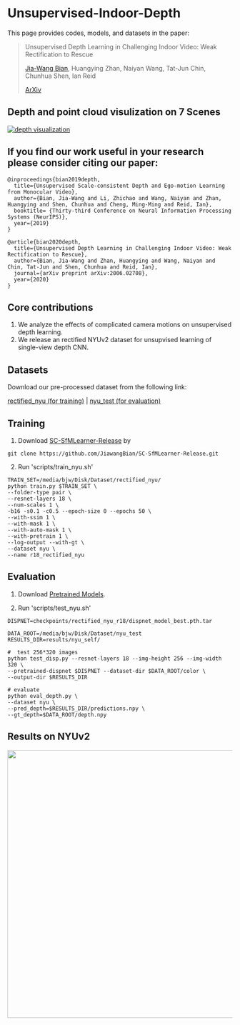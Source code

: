 # Unsupervised-Indoor-Depth

This page provides codes, models, and datasets in the paper:

 >Unsupervised Depth Learning in Challenging Indoor Video: Weak Rectification to Rescue
 >
 >[Jia-Wang Bian](https://jwbian.net/), Huangying Zhan, Naiyan Wang, Tat-Jun Chin, Chunhua Shen, Ian Reid
 >
 >[ArXiv](https://arxiv.org/abs/2006.02708)
 
 
 ## Depth and point cloud visulization on 7 Scenes

[![depth visualization](https://img.youtube.com/vi/A6OTJegbFzY/0.jpg)](https://www.youtube.com/watch?v=A6OTJegbFzY)
 
 
 ## If you find our work useful in your research please consider citing our paper:
 
    @inproceedings{bian2019depth,
      title={Unsupervised Scale-consistent Depth and Ego-motion Learning from Monocular Video},
      author={Bian, Jia-Wang and Li, Zhichao and Wang, Naiyan and Zhan, Huangying and Shen, Chunhua and Cheng, Ming-Ming and Reid, Ian},
      booktitle= {Thirty-third Conference on Neural Information Processing Systems (NeurIPS)},
      year={2019}
    }
    
    @article{bian2020depth,
      title={Unsupervised Depth Learning in Challenging Indoor Video: Weak Rectification to Rescue},
      author={Bian, Jia-Wang and Zhan, Huangying and Wang, Naiyan and Chin, Tat-Jun and Shen, Chunhua and Reid, Ian},
      journal={arXiv preprint arXiv:2006.02708},
      year={2020}
    }


 ## Core contributions
  1. We analyze the effects of complicated camera motions on unsupervised depth learning. 
  2. We release an rectified NYUv2 dataset for unsupvised learning of single-view depth CNN.


 ## Datasets
 
Download our pre-processed dataset from the following link:

[rectified_nyu (for training)](https://1drv.ms/u/s!AiV6XqkxJHE2k3elbxAE9eE4IhRB?e=WoFpdF) | [nyu_test (for evaluation)](https://1drv.ms/u/s!AiV6XqkxJHE2kz85ZcYiCoZmSjKk?e=qGpvck)
 
 ## Training
 
 1. Download [SC-SfMLearner-Release](https://github.com/JiawangBian/SC-SfMLearner-Release) by 
 
 ```
 git clone https://github.com/JiawangBian/SC-SfMLearner-Release.git
 ```
 
 2. Run 'scripts/train_nyu.sh'
 
 ```
TRAIN_SET=/media/bjw/Disk/Dataset/rectified_nyu/
python train.py $TRAIN_SET \
--folder-type pair \
--resnet-layers 18 \
--num-scales 1 \
-b16 -s0.1 -c0.5 --epoch-size 0 --epochs 50 \
--with-ssim 1 \
--with-mask 1 \
--with-auto-mask 1 \
--with-pretrain 1 \
--log-output --with-gt \
--dataset nyu \
--name r18_rectified_nyu
```

## Evaluation

1. Download [Pretrained Models](https://1drv.ms/u/s!AiV6XqkxJHE2k3gXVTwjCgIPAUN2?e=SD5cSg).

2. Run 'scripts/test_nyu.sh'

```
DISPNET=checkpoints/rectified_nyu_r18/dispnet_model_best.pth.tar

DATA_ROOT=/media/bjw/Disk/Dataset/nyu_test
RESULTS_DIR=results/nyu_self/

#  test 256*320 images
python test_disp.py --resnet-layers 18 --img-height 256 --img-width 320 \
--pretrained-dispnet $DISPNET --dataset-dir $DATA_ROOT/color \
--output-dir $RESULTS_DIR

# evaluate
python eval_depth.py \
--dataset nyu \
--pred_depth=$RESULTS_DIR/predictions.npy \
--gt_depth=$DATA_ROOT/depth.npy 
```

## Results on NYUv2

<img src="https://jwbian.net/wp-content/uploads/2020/06/nyu_results.png" width="600">




